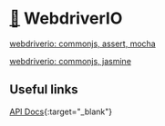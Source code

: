 # [:wolf:](https://github.com/xgirma/e2e_test_recipes) WebdriverIO

[webdriverio: commonjs, assert, mocha](https://github.com/xgirma/e2e_test_recipes/tree/master/configuration/webdriverio/webdriverio-commonjs-assert-mocha)

[webdriverio: commonjs, jasmine](https://github.com/xgirma/e2e_test_recipes/tree/master/configuration/webdriverio/webdriverio-commonjs-jasmine)

## Useful links

[API Docs](https://webdriver.io/docs/api.html){:target="_blank"}
